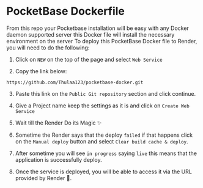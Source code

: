# PocketBase Dockerfile
From this repo your Pocketbase installation will be easy with any Docker daemon supported server this Docker file will install the necessary environment on the server
To deploy this PocketBase Docker file to Render, you will need to do the following:

  1. Click on `NEW` on the top of the page and select `Web Service`

  2. Copy the link below:
  ```
  https://github.com/Thulaa123/pocketbase-docker.git
  ```
  3. Paste this link on the `Public Git repository` section and click continue.
  
  4. Give a Project name keep the settings as it is and click on `Create Web Service`
  
  5. Wait till the Render Do its Magic ✨
  
  6. Sometime the Render says that the deploy `failed` if that happens click on the `Manual deploy` button and select `Clear build cache & deploy`.
  
  7. After sometime you will see `in progress` saying `live` this means that the application is successfully deploy.
  
  8. Once the service is deployed, you will be able to access it via the URL provided by Render 🚀. 
